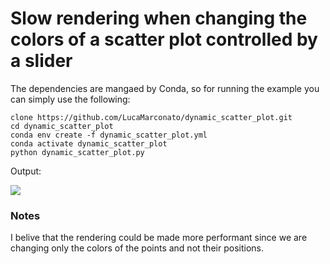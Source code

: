 # Slow rendering when changing the colors of a scatter plot controlled by a slider

The dependencies are mangaed by Conda, so for running the example you can simply use the following:

```
clone https://github.com/LucaMarconato/dynamic_scatter_plot.git
cd dynamic_scatter_plot
conda env create -f dynamic_scatter_plot.yml
conda activate dynamic_scatter_plot
python dynamic_scatter_plot.py
```

Output:

![](dynamic_scatter_plot.gif)

### Notes
I belive that the rendering could be made more performant since we are changing only the colors of the points and not their positions.
